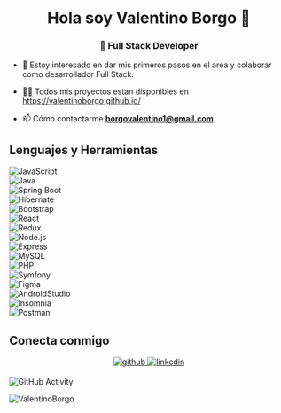 <h1 align="center">Hola soy Valentino Borgo 🚀</h1>
<h3 align="center">🔌 Full Stack Developer</h3> 

- 🔭 Estoy interesado en dar mis primeros pasos en el area y colaborar como desarrollador Full Stack.

- 👨‍💻 Todos mis proyectos estan disponibles en https://valentinoborgo.github.io/

- 📫 Cómo contactarme **borgovalentino1@gmail.com**

## Lenguajes y Herramientas

![JavaScript](https://img.shields.io/badge/-JavaScript-333333?style=flat&logo=javascript)</br>
 ![Java](https://img.shields.io/badge/Java-ED8B00?style=for-the-badge&logo=openjdk&logoColor=white)</br>
 ![Spring Boot](https://img.shields.io/badge/-Spring%20Boot-333333?style=flat&logo=SpringBoot&logoColor=563D7)</br>
 ![Hibernate](https://img.shields.io/badge/-Hibernate-333333?style=flat&logo=Hibernate&logoColor=563D77)</br>
 ![Bootstrap](https://img.shields.io/badge/-Bootstrap-333333?style=flat&logo=bootstrap&logoColor=563D7C)</br>
 ![React](https://img.shields.io/badge/-React-333333?style=flat&logo=react)</br>
 ![Redux](https://img.shields.io/badge/-Redux-333333?style=flat&logo=redux)</br>
 ![Node.js](https://img.shields.io/badge/-Node.js-333333?style=flat&logo=node.js)</br>
 ![Express](https://img.shields.io/badge/-Express-333333?style=flat&logo=express)</br>
 ![MySQL](https://img.shields.io/badge/-MySQLl-333333?style=flat&logo=MySQL)</br>
 ![PHP](https://img.shields.io/badge/-PHP-333333?style=flat&logo=PHP)</br>
 ![Symfony](https://img.shields.io/badge/-Symfony-333333?style=flat&logo=Symfony) </br>
 ![Figma](https://img.shields.io/badge/-Figma-333333?style=flat&logo=figma)</br>
 ![AndroidStudio](https://img.shields.io/badge/-AndroidStudio-333333?style=flat&logo=AndroidStudio)</br>
 ![Insomnia](https://img.shields.io/badge/-Insomnia-333333?style=flat&logo=insomnia)</br>
 ![Postman](https://img.shields.io/badge/-Postman-333333?style=flat&logo=Postman)</br>

## Conecta conmigo 
<div align="center">
<a href="https://github.com/ValentinoBorgo" target="_blank">
<img src=https://img.shields.io/badge/github-%2324292e.svg?&style=for-the-badge&logo=github&logoColor=white alt=github style="margin-bottom: 5px;" />
</a>
<a href="https://www.linkedin.com/in/valentino-borgo-a185b2258/" target="_blank">
<img src=https://img.shields.io/badge/linkedin-%231E77B5.svg?&style=for-the-badge&logo=linkedin&logoColor=white alt=linkedin style="margin-bottom: 5px;" />
</a>
</div>

![GitHub Activity](https://github-readme-stats.vercel.app/api?username=ValentinoBorgo&show_icons=true)

<p align="left"> <img src="https://komarev.com/ghpvc/?username=ValentinoBorgo&label=Profile%20views&color=0e75b6&style=flat" alt="ValentinoBorgo" /> </p>
